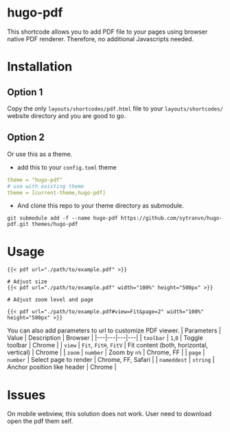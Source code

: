 # hugo-pdf
This shortcode allows you to add PDF file to your pages using browser native 
PDF renderer. Therefore, no additional Javascripts needed.

# Installation
## Option 1
Copy the only `layouts/shortcodes/pdf.html` file to your `layouts/shortcodes/` website directory and you are good to go.

## Option 2
Or use this as a theme.
- add this to your `config.toml` theme
```yml
theme = "hugo-pdf"
# use with existing theme
theme = [current-theme,hugo-pdf]
```
- And clone this repo to your theme directory as submodule.
```shell
git submodule add -f --name hugo-pdf https://github.com/sytranvn/hugo-pdf.git themes/hugo-pdf
```


# Usage
```
{{< pdf url="./path/to/example.pdf" >}}

# Adjust size
{{< pdf url="./path/to/example.pdf" width="100%" height="500px" >}}

# Adjust zoom level and page

{{< pdf url="./path/to/example.pdf#view=Fit&page=2" width="100%" height="500px" >}}
```

You can also add parameters to url to customize PDF viewer.
| Parameters  | Value  | Description  | Browser  |
|---|---|---|---|
| `toolbar`  | `1`,`0`  | Toggle toolbar  | Chrome  |
| `view`  | `Fit`, `FitH`, `FitV`  | Fit content (both, horizontal, vertical)  | Chrome  |
| `zoom`  | `number`  | Zoom by `n%`  | Chrome, FF  |
| `page`  | `number`  | Select page to render  | Chrome, FF, Safari  |
| `nameddest`  | `string`  | Anchor position like header | Chrome  |

# Issues
On mobile webview, this solution does not work. User need to download open
the pdf them self. 